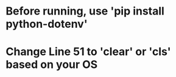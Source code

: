 # Before running, use 'pip install python-dotenv'
# Change Line 51 to 'clear' or 'cls' based on your OS
